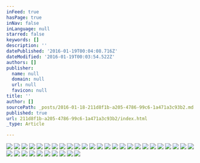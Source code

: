 ```yaml
---
inFeed: true
hasPage: true
inNav: false
inLanguage: null
starred: false
keywords: []
description: ''
datePublished: '2016-01-19T00:04:08.716Z'
dateModified: '2016-01-19T00:03:54.522Z'
authors: []
publisher:
  name: null
  domain: null
  url: null
  favicon: null
title: ''
author: []
sourcePath: _posts/2016-01-18-211d8f1b-a205-4786-99c6-1a471a3c93b2.md
published: true
url: 211d8f1b-a205-4786-99c6-1a471a3c93b2/index.html
_type: Article

---
```

![](https://the-grid-user-content.s3-us-west-2.amazonaws.com/4405e623-a757-4d9b-a92b-ef681f66c1c2.png)
![](https://the-grid-user-content.s3-us-west-2.amazonaws.com/f1a88a4f-f47e-45aa-88a1-6fa0bf3578e2.png)
![](https://the-grid-user-content.s3-us-west-2.amazonaws.com/f3e8c349-2c7e-4976-93be-0bf732c0b439.png)
![](https://the-grid-user-content.s3-us-west-2.amazonaws.com/e5fd4b77-a17a-4bb8-85e2-c15b54db996a.png)
![](https://the-grid-user-content.s3-us-west-2.amazonaws.com/ba80bbae-e12d-45cb-bef3-411a9474f8d7.png)
![](https://the-grid-user-content.s3-us-west-2.amazonaws.com/69afc83f-9642-429e-883b-bfb242160575.png)
![](https://the-grid-user-content.s3-us-west-2.amazonaws.com/9f9cf2ba-6d66-4e4c-afe6-616dfcc58e59.png)
![](https://the-grid-user-content.s3-us-west-2.amazonaws.com/2524841b-4e34-443c-98e8-17189dbeff9b.png)
![](https://the-grid-user-content.s3-us-west-2.amazonaws.com/4bfb05cd-941d-4cb6-8c19-afcb7e8f1297.png)
![](https://the-grid-user-content.s3-us-west-2.amazonaws.com/13d29466-95a9-4384-a160-cf46540861e6.png)
![](https://the-grid-user-content.s3-us-west-2.amazonaws.com/d39054a8-4763-4b6d-bda7-18a6837904b9.png)
![](https://the-grid-user-content.s3-us-west-2.amazonaws.com/7f595f21-75b6-440b-8a02-843e6f7e7308.png)
![](https://the-grid-user-content.s3-us-west-2.amazonaws.com/132cdf52-c3f4-4159-b224-d1605c9e48e1.png)
![](https://the-grid-user-content.s3-us-west-2.amazonaws.com/15139a70-cd15-413a-8117-b3ebcb661683.png)
![](https://the-grid-user-content.s3-us-west-2.amazonaws.com/310e8e49-b61e-422d-9a7a-d2346d874f36.png)
![](https://the-grid-user-content.s3-us-west-2.amazonaws.com/3e1ca20b-9917-43ed-ac65-62d28f3d6678.png)
![](https://the-grid-user-content.s3-us-west-2.amazonaws.com/fb1ab073-c2ab-423e-831b-459e6b20201c.png)
![](https://the-grid-user-content.s3-us-west-2.amazonaws.com/169f1300-af84-45f6-a4a8-a7c9c024ab68.png)
![](https://the-grid-user-content.s3-us-west-2.amazonaws.com/f78b36ca-72f8-4b4f-9990-2286c9172b6f.png)
![](https://the-grid-user-content.s3-us-west-2.amazonaws.com/5149e735-17ef-40c5-babf-c922cacf36e4.png)
![](https://the-grid-user-content.s3-us-west-2.amazonaws.com/27b03bab-f8f0-4f12-9e33-366d71f7f514.png)
![](https://the-grid-user-content.s3-us-west-2.amazonaws.com/0b71b51b-4643-431a-890e-47da70025b04.png)
![](https://the-grid-user-content.s3-us-west-2.amazonaws.com/d7ceb0b8-3d65-4b92-8984-9532b4270c60.png)
![](https://the-grid-user-content.s3-us-west-2.amazonaws.com/89d724a6-b335-4113-b36f-674ad7af3168.png)
![](https://the-grid-user-content.s3-us-west-2.amazonaws.com/c69cb802-7c42-41ce-8341-e8bf8f2aaae4.png)
![](https://the-grid-user-content.s3-us-west-2.amazonaws.com/b3dd8f0a-df1b-4bc4-b198-a8eb55359fed.png)
![](https://the-grid-user-content.s3-us-west-2.amazonaws.com/d1c10a7b-7322-43dd-9030-50109ee76b74.png)
![](https://the-grid-user-content.s3-us-west-2.amazonaws.com/bba07a5e-0e34-484e-a587-e66c54d77f78.png)
![](https://the-grid-user-content.s3-us-west-2.amazonaws.com/8f5eb113-7bac-45ba-9432-99659feec52d.png)
![](https://the-grid-user-content.s3-us-west-2.amazonaws.com/5c6b6156-241e-47ef-b193-aff5b3219709.png)
![](https://the-grid-user-content.s3-us-west-2.amazonaws.com/9a776150-e13a-471c-a696-821fba48f0b9.png)
![](https://the-grid-user-content.s3-us-west-2.amazonaws.com/7564ae15-453b-4eeb-a801-4df3eb421936.png)
![](https://the-grid-user-content.s3-us-west-2.amazonaws.com/ba24bf24-05a1-418f-8d8e-51575dffb5f6.png)
![](https://the-grid-user-content.s3-us-west-2.amazonaws.com/be85915d-438a-4242-bb15-6023b735a62c.png)
![](https://the-grid-user-content.s3-us-west-2.amazonaws.com/ce0e1ca5-a455-4fc9-8b2e-5c054d89cf30.png)